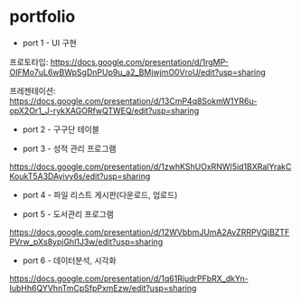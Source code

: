 # portfolio

* port 1 - UI 구현 

프로토타입: https://docs.google.com/presentation/d/1rgMP-OIFMo7uL6wBWpSgDnPUp9u_a2_BMjwjmO0VroU/edit?usp=sharing 

프레젠테이션: https://docs.google.com/presentation/d/13CmP4q8SokmW1YR6u-opX2Or1_J-rykXAGORfwQTWEQ/edit?usp=sharing

* port 2 - 구구단 테이블

* port 3 - 성적 관리 프로그램 

https://docs.google.com/presentation/d/1zwhKShUOxRNWI5id1BXRalYrakCKoukT5A3DAyivy6s/edit?usp=sharing

* port 4 - 파일 리스트 게시판(다운로드, 업로드)

* port 5 - 도서관리 프로그램 

https://docs.google.com/presentation/d/12WVbbmJUmA2AvZRRPVQjBZTFPVrw_pXs8ypjGhl1J3w/edit?usp=sharing

* port 6 - 데이터분석, 시각화 

https://docs.google.com/presentation/d/1q61RjudrPFbRX_dkYn-IubHh6QYVhnTmCpSfpPxmEzw/edit?usp=sharing
